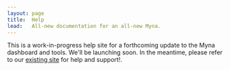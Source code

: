 ```yaml
---
layout: page
title:  Help
lead:   All-new documentation for an all-new Myna.
---
```


<p class="alert alert-danger">
  This is a work-in-progress help site for a forthcoming update to the Myna dashboard and tools. We'll be launching soon. In the meantime, please refer to our <a href="https://mynaweb.com/help">existing site</a> for help and support!.
</p>